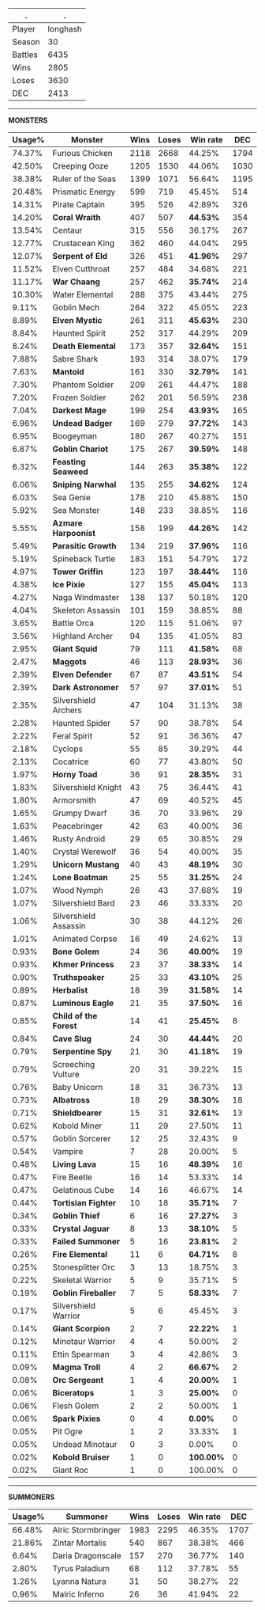 .|.
|-|-
Player|longhash
Season|30
Battles|6435
Wins|2805
Loses|3630
DEC|2413

---
**MONSTERS**

Usage%|Monster|Wins|Loses|Win rate|DEC|
-|-|-|-|-|-|
74.37%|Furious Chicken|2118|2668|44.25%|1794|
42.50%|Creeping Ooze|1205|1530|44.06%|1030|
38.38%|Ruler of the Seas|1399|1071|56.64%|1195|
20.48%|Prismatic Energy|599|719|45.45%|514|
14.31%|Pirate Captain|395|526|42.89%|326|
14.20%|**Coral Wraith**|407|507|**44.53%**|354|
13.54%|Centaur|315|556|36.17%|267|
12.77%|Crustacean King|362|460|44.04%|295|
12.07%|**Serpent of Eld**|326|451|**41.96%**|297|
11.52%|Elven Cutthroat|257|484|34.68%|221|
11.17%|**War Chaang**|257|462|**35.74%**|214|
10.30%|Water Elemental|288|375|43.44%|275|
9.11%|Goblin Mech|264|322|45.05%|223|
8.89%|**Elven Mystic**|261|311|**45.63%**|230|
8.84%|Haunted Spirit|252|317|44.29%|209|
8.24%|**Death Elemental**|173|357|**32.64%**|151|
7.88%|Sabre Shark|193|314|38.07%|179|
7.63%|**Mantoid**|161|330|**32.79%**|141|
7.30%|Phantom Soldier|209|261|44.47%|188|
7.20%|Frozen Soldier|262|201|56.59%|238|
7.04%|**Darkest Mage**|199|254|**43.93%**|165|
6.96%|**Undead Badger**|169|279|**37.72%**|143|
6.95%|Boogeyman|180|267|40.27%|151|
6.87%|**Goblin Chariot**|175|267|**39.59%**|148|
6.32%|**Feasting Seaweed**|144|263|**35.38%**|122|
6.06%|**Sniping Narwhal**|135|255|**34.62%**|124|
6.03%|Sea Genie|178|210|45.88%|150|
5.92%|Sea Monster|148|233|38.85%|116|
5.55%|**Azmare Harpoonist**|158|199|**44.26%**|142|
5.49%|**Parasitic Growth**|134|219|**37.96%**|116|
5.19%|Spineback Turtle|183|151|54.79%|172|
4.97%|**Tower Griffin**|123|197|**38.44%**|116|
4.38%|**Ice Pixie**|127|155|**45.04%**|113|
4.27%|Naga Windmaster|138|137|50.18%|120|
4.04%|Skeleton Assassin|101|159|38.85%|88|
3.65%|Battle Orca|120|115|51.06%|97|
3.56%|Highland Archer|94|135|41.05%|83|
2.95%|**Giant Squid**|79|111|**41.58%**|68|
2.47%|**Maggots**|46|113|**28.93%**|36|
2.39%|**Elven Defender**|67|87|**43.51%**|54|
2.39%|**Dark Astronomer**|57|97|**37.01%**|51|
2.35%|Silvershield Archers|47|104|31.13%|38|
2.28%|Haunted Spider|57|90|38.78%|54|
2.22%|Feral Spirit|52|91|36.36%|47|
2.18%|Cyclops|55|85|39.29%|44|
2.13%|Cocatrice|60|77|43.80%|50|
1.97%|**Horny Toad**|36|91|**28.35%**|31|
1.83%|Silvershield Knight|43|75|36.44%|41|
1.80%|Armorsmith|47|69|40.52%|45|
1.65%|Grumpy Dwarf|36|70|33.96%|29|
1.63%|Peacebringer|42|63|40.00%|36|
1.46%|Rusty Android|29|65|30.85%|29|
1.40%|Crystal Werewolf|36|54|40.00%|35|
1.29%|**Unicorn Mustang**|40|43|**48.19%**|30|
1.24%|**Lone Boatman**|25|55|**31.25%**|24|
1.07%|Wood Nymph|26|43|37.68%|19|
1.07%|Silvershield Bard|23|46|33.33%|20|
1.06%|Silvershield Assassin|30|38|44.12%|26|
1.01%|Animated Corpse|16|49|24.62%|13|
0.93%|**Bone Golem**|24|36|**40.00%**|19|
0.93%|**Khmer Princess**|23|37|**38.33%**|14|
0.90%|**Truthspeaker**|25|33|**43.10%**|25|
0.89%|**Herbalist**|18|39|**31.58%**|14|
0.87%|**Luminous Eagle**|21|35|**37.50%**|16|
0.85%|**Child of the Forest**|14|41|**25.45%**|8|
0.84%|**Cave Slug**|24|30|**44.44%**|20|
0.79%|**Serpentine Spy**|21|30|**41.18%**|19|
0.79%|Screeching Vulture|20|31|39.22%|15|
0.76%|Baby Unicorn|18|31|36.73%|13|
0.73%|**Albatross**|18|29|**38.30%**|18|
0.71%|**Shieldbearer**|15|31|**32.61%**|13|
0.62%|Kobold Miner|11|29|27.50%|11|
0.57%|Goblin Sorcerer|12|25|32.43%|9|
0.54%|Vampire|7|28|20.00%|5|
0.48%|**Living Lava**|15|16|**48.39%**|16|
0.47%|Fire Beetle|16|14|53.33%|14|
0.47%|Gelatinous Cube|14|16|46.67%|14|
0.44%|**Tortisian Fighter**|10|18|**35.71%**|7|
0.34%|**Goblin Thief**|6|16|**27.27%**|3|
0.33%|**Crystal Jaguar**|8|13|**38.10%**|5|
0.33%|**Failed Summoner**|5|16|**23.81%**|2|
0.26%|**Fire Elemental**|11|6|**64.71%**|8|
0.25%|Stonesplitter Orc|3|13|18.75%|3|
0.22%|Skeletal Warrior|5|9|35.71%|5|
0.19%|**Goblin Fireballer**|7|5|**58.33%**|7|
0.17%|Silvershield Warrior|5|6|45.45%|3|
0.14%|**Giant Scorpion**|2|7|**22.22%**|1|
0.12%|Minotaur Warrior|4|4|50.00%|2|
0.11%|Ettin Spearman|3|4|42.86%|3|
0.09%|**Magma Troll**|4|2|**66.67%**|2|
0.08%|**Orc Sergeant**|1|4|**20.00%**|1|
0.06%|**Biceratops**|1|3|**25.00%**|0|
0.06%|Flesh Golem|2|2|50.00%|1|
0.06%|**Spark Pixies**|0|4|**0.00%**|0|
0.05%|Pit Ogre|1|2|33.33%|1|
0.05%|Undead Minotaur|0|3|0.00%|0|
0.02%|**Kobold Bruiser**|1|0|**100.00%**|0|
0.02%|Giant Roc|1|0|100.00%|0|

---
**SUMMONERS**

Usage%|Summoner|Wins|Loses|Win rate|DEC|
-|-|-|-|-|-|
66.48%|Alric Stormbringer|1983|2295|46.35%|1707|
21.86%|Zintar Mortalis|540|867|38.38%|466|
6.64%|Daria Dragonscale|157|270|36.77%|140|
2.80%|Tyrus Paladium|68|112|37.78%|55|
1.26%|Lyanna Natura|31|50|38.27%|22|
0.96%|Malric Inferno|26|36|41.94%|22|
